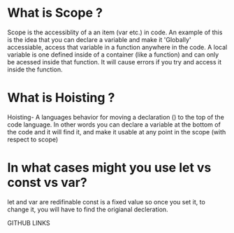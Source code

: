 # What is Scope ?

Scope is the accessiblity of a an item (var etc.) in code. An example of this is the idea that you can declare a variable and make it 'Globally' accessiable, access that variable in a function anywhere in the code. A local variable is one defined inside of a container (like a function) and can only be acessed inside that function. It will cause errors if you try and access it inside the function.

# What is Hoisting ?

Hoisting- A languages behavior for moving a declaration () to the top of the code language. In other words you can declare a variable at the bottom of the code and it will find it, and make it usable at any point in the scope (with respect to scope)

# In what cases might you use let vs const vs var?

let and var are redifinable
const is a fixed value so once you set it, to change it, you will have to find the origianal decleration.

GITHUB LINKS
